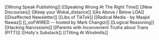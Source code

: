 [[Wrong Speak Publishing]]
[[Speaking Wrong At The Right Time]]
[[New Discourses]]
[[Keep your Wokal_distance]]
[[As Above / Below LOA]]
[[Disaffected Newsletter]]
[[Libs of TikTok]]
[[Radical Media - by Maajid Nawaz]]
[[\_ooFWIRED -- hosted by Mark Changizi]]
[[Logical Reasoning]]
[[Hacking Narcissisim]]
[[Parents with Inconvenient Truths about Trans (PITT)]]
[[Holly's Substack]]
[[Tilting At Windmills]]